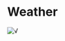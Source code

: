 # Weather
![√](https://github.com/badkem/Weather/blob/3e15b9317da4ffa9ed145e14968e33ea1b928d63/screenshot/IMG_1776.PNG)

